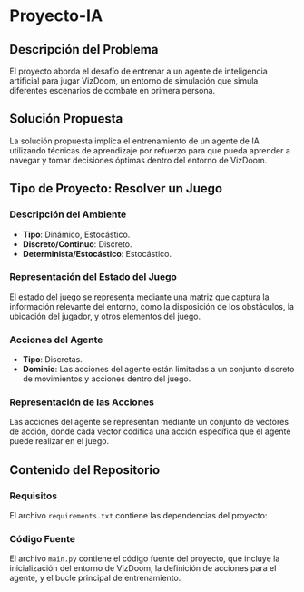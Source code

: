 # Proyecto-IA

## Descripción del Problema
El proyecto aborda el desafío de entrenar a un agente de inteligencia artificial para jugar VizDoom, un entorno de simulación que simula diferentes escenarios de combate en primera persona.

## Solución Propuesta
La solución propuesta implica el entrenamiento de un agente de IA utilizando técnicas de aprendizaje por refuerzo para que pueda aprender a navegar y tomar decisiones óptimas dentro del entorno de VizDoom.

## Tipo de Proyecto: Resolver un Juego

### Descripción del Ambiente
- **Tipo**: Dinámico, Estocástico.
- **Discreto/Continuo**: Discreto.
- **Determinista/Estocástico**: Estocástico.

### Representación del Estado del Juego
El estado del juego se representa mediante una matriz que captura la información relevante del entorno, como la disposición de los obstáculos, la ubicación del jugador, y otros elementos del juego.

### Acciones del Agente
- **Tipo**: Discretas.
- **Dominio**: Las acciones del agente están limitadas a un conjunto discreto de movimientos y acciones dentro del juego.

### Representación de las Acciones
Las acciones del agente se representan mediante un conjunto de vectores de acción, donde cada vector codifica una acción específica que el agente puede realizar en el juego.

## Contenido del Repositorio

### Requisitos
El archivo `requirements.txt` contiene las dependencias del proyecto:

### Código Fuente
El archivo `main.py` contiene el código fuente del proyecto, que incluye la inicialización del entorno de VizDoom, la definición de acciones para el agente, y el bucle principal de entrenamiento.

